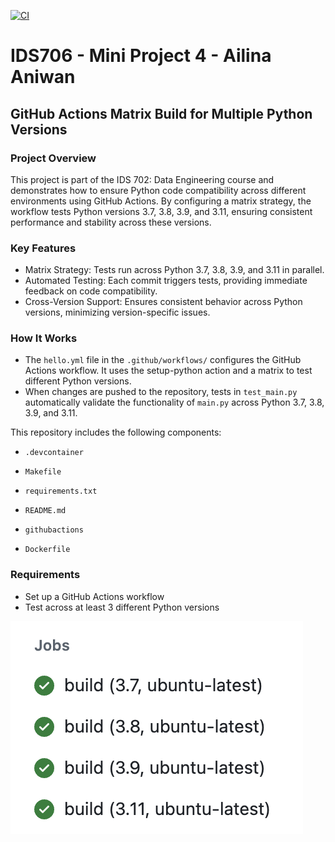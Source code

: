 [![CI](https://github.com/nogibjj/Ailina_Aniwan_Mini_Project_4/actions/workflows/hello.yml/badge.svg)](https://github.com/nogibjj/Ailina_Aniwan_Mini_Project_4/actions/workflows/hello.yml)


# IDS706 - Mini Project 4 - Ailina Aniwan

## GitHub Actions Matrix Build for Multiple Python Versions

### Project Overview
This project is part of the IDS 702: Data Engineering course and demonstrates how to ensure Python code compatibility across different environments using GitHub Actions. By configuring a matrix strategy, the workflow tests Python versions 3.7, 3.8, 3.9, and 3.11, ensuring consistent performance and stability across these versions.

### Key Features
* Matrix Strategy: Tests run across Python 3.7, 3.8, 3.9, and 3.11 in parallel.
* Automated Testing: Each commit triggers tests, providing immediate feedback on code compatibility.
* Cross-Version Support: Ensures consistent behavior across Python versions, minimizing version-specific issues.

### How It Works
* The `hello.yml` file in the `.github/workflows/` configures the GitHub Actions workflow. It uses the setup-python action and a matrix to test different Python versions.
* When changes are pushed to the repository, tests in `test_main.py` automatically validate the functionality of `main.py` across Python 3.7, 3.8, 3.9, and 3.11.

This repository includes the following components:

* `.devcontainer`

* `Makefile`

* `requirements.txt`

* `README.md` 

* `githubactions` 

* `Dockerfile`

### Requirements
* Set up a GitHub Actions workflow
* Test across at least 3 different Python versions

![requirements](jobs.png)

